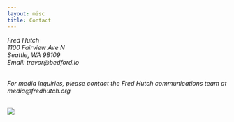 ```yaml
---
layout: misc
title: Contact
---
```


<!-- <a href="http://g.co/maps/ty32r"><img class="pull-right" src="/images/fhcrc-campus.png"/></a> -->

<address>
	Fred Hutch<br>
	<!-- Hutchinson Building<br>
	Room C2-205<br>   -->
	1100 Fairview Ave N<br>
	Seattle, WA 98109<br>
	Email: trevor<span style="display:none">obfuscate</span>@bedford.io<br>
	<!-- Lab: (206) 667-6372
	Office: (206) 667-4180 -->
	<!-- Mailstop: C2-023 -->
	<p>&nbsp;<br>
	For media inquiries, please contact the Fred Hutch communications team at media@fredhutch.org
	<p>&nbsp;<br>
	<img class="pull-left" src="/images/fhcrc-logo.png">  
</address>
